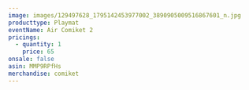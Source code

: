 ```yaml
---
image: images/129497628_1795142453977002_3890905009516867601_n.jpg
producttype: Playmat
eventName: Air Comiket 2
pricings:
  - quantity: 1
    price: 65
onsale: false
asin: MMP9RPfHs
merchandise: comiket
---
```

